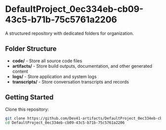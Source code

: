 # DefaultProject_0ec334eb-cb09-43c5-b71b-75c5761a2206
A structured repository with dedicated folders for organization.

## Folder Structure

- **code/** - Store all source code files
- **artifacts/** - Store build outputs, documentation, and other generated content
- **logs/** - Store application and system logs
- **transcripts/** - Store conversation transcripts and records

## Getting Started

Clone this repository:
```bash
git clone https://github.com/Dev41-artifacts/DefaultProject_0ec334eb-cb09-43c5-b71b-75c5761a2206
cd DefaultProject_0ec334eb-cb09-43c5-b71b-75c5761a2206
```
